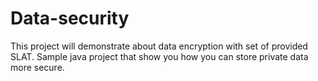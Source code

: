 # Data-security
This project will demonstrate about data encryption with set of provided SLAT. 
Sample java project that show you how you can store private data more secure.
